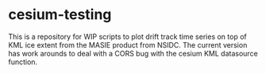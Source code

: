 # cesium-testing
This is a repository for WIP scripts to plot drift track time series on top of KML ice extent from the MASIE product from NSIDC. The current version has work arounds to deal with a CORS bug with the cesium KML datasource function. 
